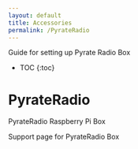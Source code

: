 ```yaml
---
layout: default
title: Accessories
permalink: /PyrateRadio
---
```


Guide for setting up Pyrate Radio Box

* TOC
{:toc}

# PyrateRadio
PyrateRadio Raspberry Pi Box

Support page for PyrateRadio Box
